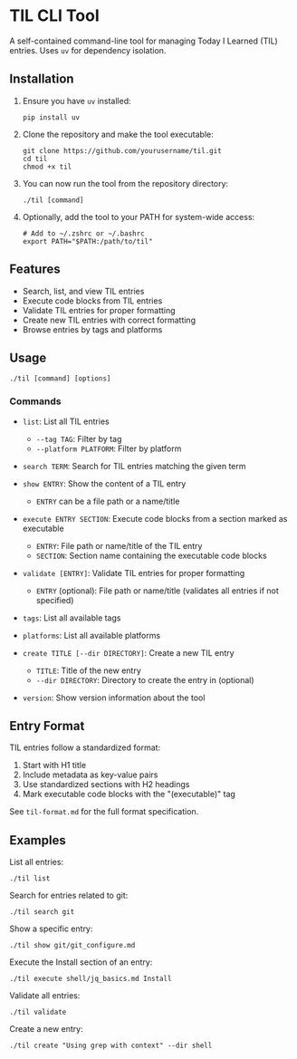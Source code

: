 # TIL CLI Tool

A self-contained command-line tool for managing Today I Learned (TIL) entries. Uses `uv` for dependency isolation.

## Installation

1. Ensure you have `uv` installed:
   ```
   pip install uv
   ```

2. Clone the repository and make the tool executable:
   ```
   git clone https://github.com/yourusername/til.git
   cd til
   chmod +x til
   ```

3. You can now run the tool from the repository directory:
   ```
   ./til [command]
   ```

4. Optionally, add the tool to your PATH for system-wide access:
   ```
   # Add to ~/.zshrc or ~/.bashrc
   export PATH="$PATH:/path/to/til"
   ```

## Features

- Search, list, and view TIL entries
- Execute code blocks from TIL entries
- Validate TIL entries for proper formatting
- Create new TIL entries with correct formatting
- Browse entries by tags and platforms

## Usage

```
./til [command] [options]
```

### Commands

- `list`: List all TIL entries
  - `--tag TAG`: Filter by tag
  - `--platform PLATFORM`: Filter by platform

- `search TERM`: Search for TIL entries matching the given term

- `show ENTRY`: Show the content of a TIL entry
  - `ENTRY` can be a file path or a name/title

- `execute ENTRY SECTION`: Execute code blocks from a section marked as executable
  - `ENTRY`: File path or name/title of the TIL entry
  - `SECTION`: Section name containing the executable code blocks

- `validate [ENTRY]`: Validate TIL entries for proper formatting
  - `ENTRY` (optional): File path or name/title (validates all entries if not specified)

- `tags`: List all available tags

- `platforms`: List all available platforms

- `create TITLE [--dir DIRECTORY]`: Create a new TIL entry
  - `TITLE`: Title of the new entry
  - `--dir DIRECTORY`: Directory to create the entry in (optional)

- `version`: Show version information about the tool

## Entry Format

TIL entries follow a standardized format:

1. Start with H1 title
2. Include metadata as key-value pairs
3. Use standardized sections with H2 headings
4. Mark executable code blocks with the "(executable)" tag

See `til-format.md` for the full format specification.

## Examples

List all entries:
```
./til list
```

Search for entries related to git:
```
./til search git
```

Show a specific entry:
```
./til show git/git_configure.md
```

Execute the Install section of an entry:
```
./til execute shell/jq_basics.md Install
```

Validate all entries:
```
./til validate
```

Create a new entry:
```
./til create "Using grep with context" --dir shell
```